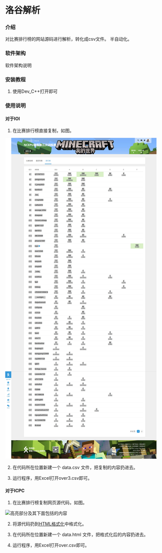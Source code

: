 # 洛谷解析

### 介绍
对比赛排行榜的网站源码进行解析，转化成csv文件。
半自动化。

### 软件架构
软件架构说明


### 安装教程

1.  使用Dev_C++打开即可

### 使用说明

#### 对于IOI

1.  在比赛排行榜直接复制，如图。

![复制网页的这一部分](%E5%B1%8F%E5%B9%95%E6%88%AA%E5%9B%BE_26-2-2024_131011_www.luogu.com.cn.jpeg "复制")

2.  在代码所在位置新建一个 data.csv 文件，把复制的内容扔进去。

3.  运行程序，用Excel打开over3.csv即可。

#### 对于ICPC

1.  在比赛排行榜复制网页源代码，如图。

![高亮部分及其下面包括的内容](https://foruda.gitee.com/images/1708923985201216953/cc725fa1_11821181.png "源代码")

2.  将源代码扔到[HTML格式化](https://tool.ip138.com/html/)中格式化。

3.  在代码所在位置新建一个 data.html 文件，把格式化后的内容扔进去。

4.  运行程序，用Excel打开over.csv即可。
